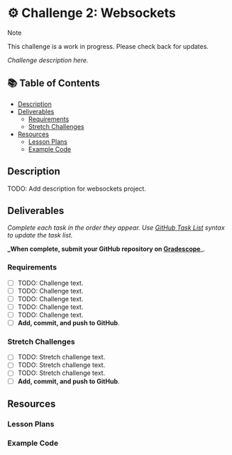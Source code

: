 # ⚙️ Challenge 2: Websockets

> [!NOTE]
> This challenge is a work in progress. Please check back for updates.

_Challenge description here._

<!-- omit in toc -->
## 📚 Table of Contents

- [Description](#description)
- [Deliverables](#deliverables)
  - [Requirements](#requirements)
  - [Stretch Challenges](#stretch-challenges)
- [Resources](#resources)
  - [Lesson Plans](#lesson-plans)
  - [Example Code](#example-code)

## Description

TODO: Add description for websockets project.

## Deliverables

_Complete each task in the order they appear. Use [GitHub Task List](https://help.github.com/en/github/managing-your-work-on-github/about-task-lists) syntax to update the task list._

**_When complete, submit your GitHub repository on [Gradescope](https://www.gradescope.com/courses/207186/assignments/844469)**_.

### Requirements

- [ ] TODO: Challenge text.
- [ ] TODO: Challenge text.
- [ ] TODO: Challenge text.
- [ ] TODO: Challenge text.
- [ ] TODO: Challenge text.
- [ ] **Add, commit, and push to GitHub**.

### Stretch Challenges

- [ ] TODO: Stretch challenge text.
- [ ] TODO: Stretch challenge text.
- [ ] TODO: Stretch challenge text.
- [ ] **Add, commit, and push to GitHub**.

## Resources

### Lesson Plans

### Example Code
